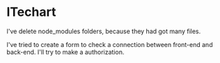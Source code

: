 # ITechart

I've delete node_modules folders, because they had got many files. 

I've tried to create a form to check a connection between front-end and back-end. I'll try to make a authorization. 

